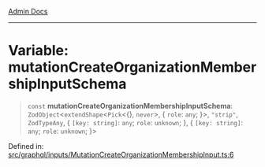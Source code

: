 [Admin Docs](/)

***

# Variable: mutationCreateOrganizationMembershipInputSchema

> `const` **mutationCreateOrganizationMembershipInputSchema**: `ZodObject`\<`extendShape`\<`Pick`\<\{\}, `never`\>, \{ `role`: `any`; \}\>, `"strip"`, `ZodTypeAny`, \{ `[key: string]`: `any`;  `role`: `unknown`; \}, \{ `[key: string]`: `any`;  `role`: `unknown`; \}\>

Defined in: [src/graphql/inputs/MutationCreateOrganizationMembershipInput.ts:6](https://github.com/syedali237/talawa-api/blob/1ea81b2cbc70edeabb13ce54739da6a490530cde/src/graphql/inputs/MutationCreateOrganizationMembershipInput.ts#L6)
